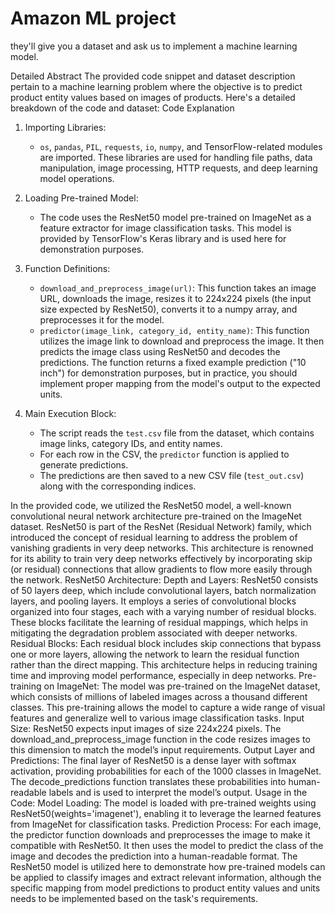 # Amazon ML project

they'll give you a dataset and ask us to implement a machine learning model.

 Detailed Abstract
The provided code snippet and dataset description pertain to a machine learning problem where the objective is to predict product entity values based on images of products. Here's a detailed breakdown of the code and dataset:
 Code Explanation
1. Importing Libraries:
   - `os`, `pandas`, `PIL`, `requests`, `io`, `numpy`, and TensorFlow-related modules are imported. These libraries are used for handling file paths, data manipulation, image processing, HTTP requests, and deep learning model operations.

2. Loading Pre-trained Model:
   - The code uses the ResNet50 model pre-trained on ImageNet as a feature extractor for image classification tasks. This model is provided by TensorFlow's Keras library and is used here for demonstration purposes.

3. Function Definitions:
   - `download_and_preprocess_image(url)`: This function takes an image URL, downloads the image, resizes it to 224x224 pixels (the input size expected by ResNet50), converts it to a numpy array, and preprocesses it for the model.
   - `predictor(image_link, category_id, entity_name)`: This function utilizes the image link to download and preprocess the image. It then predicts the image class using ResNet50 and decodes the predictions. The function returns a fixed example prediction ("10 inch") for demonstration purposes, but in practice, you should implement proper mapping from the model's output to the expected units.

4. Main Execution Block:
   - The script reads the `test.csv` file from the dataset, which contains image links, category IDs, and entity names.
   - For each row in the CSV, the `predictor` function is applied to generate predictions.
   - The predictions are then saved to a new CSV file (`test_out.csv`) along with the corresponding indices.
     
In the provided code, we utilized the ResNet50 model, a well-known convolutional neural network architecture pre-trained on the ImageNet dataset. ResNet50 is part of the ResNet (Residual Network) family, which introduced the concept of residual learning to address the problem of vanishing gradients in very deep networks. This architecture is renowned for its ability to train very deep networks effectively by incorporating skip (or residual) connections that allow gradients to flow more easily through the network.
ResNet50 Architecture:
Depth and Layers: ResNet50 consists of 50 layers deep, which include convolutional layers, batch normalization layers, and pooling layers. It employs a series of convolutional blocks organized into four stages, each with a varying number of residual blocks. These blocks facilitate the learning of residual mappings, which helps in mitigating the degradation problem associated with deeper networks.
Residual Blocks: Each residual block includes skip connections that bypass one or more layers, allowing the network to learn the residual function rather than the direct mapping. This architecture helps in reducing training time and improving model performance, especially in deep networks.
Pre-training on ImageNet: The model was pre-trained on the ImageNet dataset, which consists of millions of labeled images across a thousand different classes. This pre-training allows the model to capture a wide range of visual features and generalize well to various image classification tasks.
Input Size: ResNet50 expects input images of size 224x224 pixels. The download_and_preprocess_image function in the code resizes images to this dimension to match the model’s input requirements.
Output Layer and Predictions: The final layer of ResNet50 is a dense layer with softmax activation, providing probabilities for each of the 1000 classes in ImageNet. The decode_predictions function translates these probabilities into human-readable labels and is used to interpret the model’s output.
Usage in the Code:
Model Loading: The model is loaded with pre-trained weights using ResNet50(weights='imagenet'), enabling it to leverage the learned features from ImageNet for classification tasks.
Prediction Process: For each image, the predictor function downloads and preprocesses the image to make it compatible with ResNet50. It then uses the model to predict the class of the image and decodes the prediction into a human-readable format.
The ResNet50 model is utilized here to demonstrate how pre-trained models can be applied to classify images and extract relevant information, although the specific mapping from model predictions to product entity values and units needs to be implemented based on the task's requirements.
	



